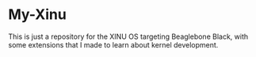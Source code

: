 # My-Xinu
This is just a repository for the XINU OS targeting Beaglebone Black, with some extensions that I made to learn about kernel development.
